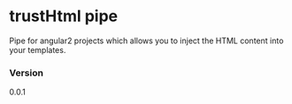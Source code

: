 # trustHtml pipe

Pipe for angular2 projects which allows you to inject the HTML content into your templates.

### <a name="version"></a> Version
0.0.1
